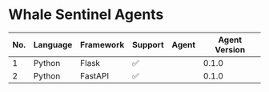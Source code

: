 # Whale Sentinel Agents

| No. | Language | Framework | Support | Agent | Agent Version | 
| --- | -------- | --------- | ------- | ----- | ------------- |
| 1 | Python | Flask | :white_check_mark: |  | 0.1.0 |
| 2 | Python | FastAPI | :white_check_mark: | | 0.1.0 |
